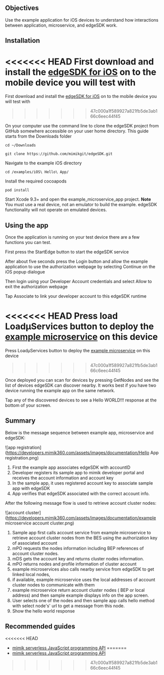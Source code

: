 ## Objectives

Use the example application for iOS devices to understand how interactions between application, microservice, and edgeSDK work.

## Installation

<<<<<<< HEAD
First download and install the [edgeSDK for iOS](https://developers-dev.mimikdev.com/docs/1.2.0/installation/ios.html) on to the mobile device you will test with
=======
First download and install the [edgeSDK for iOS](https://developers.mimik360.com/docs/1.1.0/installation/ios.html) on to the mobile device you will test with
>>>>>>> 47c000a1f589927a821fb5de3ab166c6eec44f45

On your computer use the command line to clone the edgeSDK project from GitHub somewhere accessible on your user home directory. This guide starts from the Downloads folder

```cd ~/Downloads```

```git clone https://github.com/mimikgit/edgeSDK.git```

Navigate to the example iOS directory

```cd /examples/iOS\ Hello\ App/```

Install the required cocoapods

```pod install```

Start Xcode 9.3+ and open the example_microservice_app project. **Note** You must use a real device, not an emulator to build the example. edgeSDK functionality will not operate on emulated devices.

## Using the app

Once the application is running on your test device there are a few functions you can test.

First press the StartEdge button to start the edgeSDK service

After about five seconds press the Login button and allow the example application to use the authorization webpage by selecting Continue on the iOS popup dialogue

Then login using your Developer Account credentials and select Allow to exit the authorization webpage

Tap Associate to link your developer account to this edgeSDK runtime

<<<<<<< HEAD
Press load Load&mu;Services button to deploy the [example microservice](https://developers-dev.mimikdev.com/docs/1.2.0/microservices/how-to-deploy-example-microservice.html) on this device
=======
Press Load&mu;Services button to deploy the [example microservice](https://developers.mimik360.com/docs/1.1.0/microservices/how-to-deploy-example-microservice.html) on this device
>>>>>>> 47c000a1f589927a821fb5de3ab166c6eec44f45

Once deployed you can scan for devices by pressing GetNodes and see the list of devices edgeSDK can discover nearby. It works best if you have two device running the example app on the same network.

Tap any of the discovered devices to see a Hello WORLD!!! response at the bottom of your screen.

## Summary

Below is the message sequence between example app, microservice and edgeSDK:

![app registration](https://developers.mimik360.com/assets/images/documentation/Hello App registration.png)

1. First the example app associates edgeSDK with accountID
1. Developer registers its sample app to mimik developer portal and receives the account information and account key
1. In the sample app, it uses registered account key to associate sample app with edgeSDK 
1. App verifies that edgeSDK associated with the correct account info.

After  the following message flow is used to retrieve account cluster nodes:

![account cluster](https://developers.mimik360.com/assets/images/documentation/example microservice account cluster.png)

1. Sample app first calls account service from example microservice to retrieve account cluster nodes from the BES using the authorization key of associated account
1. mPO requests the nodes information  including BEP references of account cluster nodes.
1. mDS gets the account key and returns cluster nodes information.
1. mPO returns nodes and profile information of cluster account
1. example microservices also calls nearby service from edgeSDK to get linked local nodes,
1. if available, example microservice uses the local addresses of account cluster nodes to communicate with them
1. example microservice return account cluster nodes ( BEP or local address)  and then sample example displays info on the app screen.
1. User selects one of the nodes and then sample app calls hello method with select node's' url to get a message from this node.
1. Show the hello world response

## Recommended guides

<<<<<<< HEAD
- [mimik serverless JavaScript programming API](https://developers-dev.mimikdev.com/docs/1.2.0/resources/how-to-use-mimik-serverless-javascript-programming-api.html)
=======
- [mimik serverless JavaScript programming API](https://developers.mimik360.com/docs/1.1.0/resources/how-to-use-mimik-serverless-javascript-programming-api.html)
>>>>>>> 47c000a1f589927a821fb5de3ab166c6eec44f45
